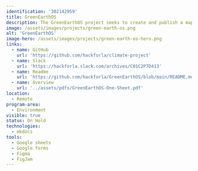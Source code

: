 ```yaml
---
identification: '302142959'
title: GreenEarthOS
description: The GreenEarthOS project seeks to create and publish a map of the current climate project support landscape including gaps. Once the landscape has been created the project will work to create visible guidance for open source projects and project ideators on how to navigate the landscape and connect with players at every appropriate stage (recruiting, mentoring, partnerships, packaging and funding) ; thereby reducing barriers to currently under represented communities.
image: /assets/images/projects/green-earth-os.png
alt: 'GreenEarthOS'
image-hero: /assets/images/projects/green-earth-os-hero.png
links:
  - name: GitHub
    url: 'https://github.com/hackforla/climate-project'
  - name: Slack
    url: 'https://hackforla.slack.com/archives/C01C2P7D413'
  - name: Readme
    url: 'https://github.com/hackforla/GreenEarthOS/blob/main/README.md'
  - name: Overview
    url: '../assets/pdfs/GreenEarthOS-One-Sheet.pdf'
location:
  - Remote
program-area:
  - Environment
visible: true
status: On Hold
technologies:
  - mkdocs
tools:
  - Google sheets
  - Google forms
  - Figma
  - FigJam
---
```

